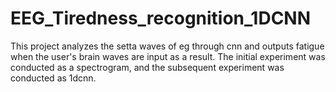 # EEG_Tiredness_recognition_1DCNN
This project analyzes the setta waves of eg through cnn and outputs fatigue when the user's brain waves are input as a result. The initial experiment was conducted as a spectrogram, and the subsequent experiment was conducted as 1dcnn.
